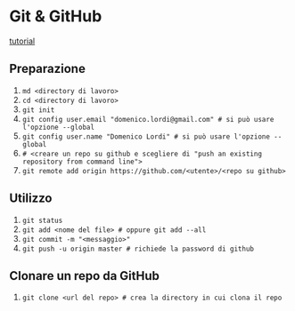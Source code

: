 # Git & GitHub

[tutorial](https://product.hubspot.com/blog/git-and-github-tutorial-for-beginners)

## Preparazione

1. `md <directory di lavoro>`
1. `cd <directory di lavoro>`
1. `git init`
1. `git config user.email "domenico.lordi@gmail.com" # si può usare l'opzione --global`
1. `git config user.name "Domenico Lordi" # si può usare l'opzione --global`
1. `# <creare un repo su github e scegliere di "push an existing repository from command line">`
1. `git remote add origin https://github.com/<utente>/<repo su github>`

## Utilizzo

1. `git status`
1. `git add <nome del file> # oppure git add --all`
1. `git commit -m "<messaggio>"`
1. `git push -u origin master # richiede la password di github`

## Clonare un repo da GitHub

1. `git clone <url del repo> # crea la directory in cui clona il repo`

